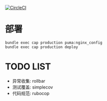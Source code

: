 [![CircleCI](https://circleci.com/gh/icbd/secretube.com/tree/master.svg?style=svg)](https://circleci.com/gh/icbd/secretube.com/tree/master)

# 部署

```
bundle exec cap production puma:nginx_config
bundle exec cap production deploy
```

# TODO LIST

- 异常收集: rollbar
- 测试覆盖: simplecov
- 代码规范: rubocop